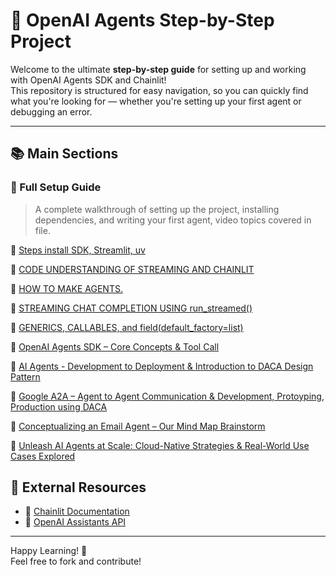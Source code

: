
# 🌟 OpenAI Agents Step-by-Step Project

Welcome to the ultimate **step-by-step guide** for setting up and working with OpenAI Agents SDK and Chainlit!  
This repository is structured for easy navigation, so you can quickly find what you're looking for — whether you're setting up your first agent or debugging an error.


---

## 📚 Main Sections

### 📘 Full Setup Guide
> A complete walkthrough of setting up the project, installing dependencies, and writing your first agent, video topics covered in file.


🔗 [Steps install SDK, Streamlit, uv](https://github.com/jawaidali735/openai-agents-guide/blob/main/docs%2C%20notes%2C%20steps/README.md)

🔗 [CODE UNDERSTANDING OF STREAMING AND CHAINLIT](https://github.com/jawaidali735/openai-agents-guide/blob/main/docs%2C%20notes%2C%20steps/CODE-UNDERSTANDING-OF-STREAMING-AND-CHAINLIT.md)

🔗 [HOW TO MAKE AGENTS.](https://github.com/jawaidali735/openai-agents-guide/blob/main/docs%2C%20notes%2C%20steps/HOW-TO-MAKE-AGENTS.md)

🔗 [STREAMING CHAT COMPLETION USING run_streamed()](https://github.com/jawaidali735/openai-agents-guide/blob/main/docs%2C%20notes%2C%20steps/STREAMING-CHAT-COMPLETION-USING-RUN_STREAMED%28%29.md)

🔗 [GENERICS, CALLABLES, and field(default_factory=list)](https://github.com/jawaidali735/openai-agents-guide/blob/main/docs%2C%20notes%2C%20steps/GENARICS%2C%20CALLABLES%2C%20field%28default_factory%3Dlist%29.md)

🔗 [OpenAI Agents SDK – Core Concepts & Tool Call](docs%2C%20notes%2C%20steps/OpenAI-Agents-SDK%2C%20Core-Concepts%2C%20Agent-Loop%2C%20Tool-Call.md)

🔗 [AI Agents - Development to Deployment & Introduction to DACA Design Pattern](docs%2C%20notes%2C%20steps/AI%20Agents%20--%20Development%20to%20Deployment%20%26%20Introduction%20to%20DACA%20Design%20Pattern.markdown)

🔗 [Google A2A – Agent to Agent Communication & Development, Protoyping, Production using DACA](docs%2C%20notes%2C%20steps/Google%20A2A%20%20Agent%20to%20Agent%20Communication%20%26%20Development%2C%20Protoyping%2C%20Production%20using%20DACA.markdown)

🔗 [Conceptualizing an Email Agent – Our Mind Map Brainstorm](docs%2C%20notes%2C%20steps/Conceptualizing%20an%20Email%20Agent%20Our%20Mind%20Map%20Brainstorm.markdown)

🔗 [Unleash AI Agents at Scale: Cloud-Native Strategies & Real-World Use Cases Explored](docs%2C%20notes%2C%20steps/Unleash%20AI%20Agents%20at%20Scale%20Cloud-Native%20Strategies%20%26%20Real-World%20Use%20Cases%20Explored.markdown)





## 📎 External Resources

- 🧪 [Chainlit Documentation](https://docs.chainlit.io)
- 🤖 [OpenAI Assistants API](https://platform.openai.com/docs/assistants)

---

Happy Learning! 🚀  
Feel free to fork and contribute!

